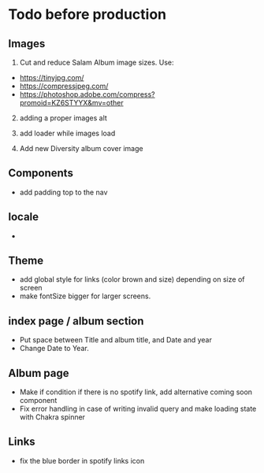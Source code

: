 # Todo before production

## Images

1. Cut and reduce Salam Album image sizes. Use:

- https://tinyjpg.com/
- https://compressjpeg.com/
- https://photoshop.adobe.com/compress?promoid=KZ6STYYX&mv=other

2. adding a proper images alt

3. add loader while images load

4. Add new Diversity album cover image

## Components

- add padding top to the nav

## locale

-

## Theme

- add global style for links (color brown and size) depending on size of screen
- make fontSize bigger for larger screens.

## index page / album section

- Put space between Title and album title, and Date and year
- Change Date to Year.

## Album page

- Make if condition if there is no spotify link, add alternative coming soon component
- Fix error handling in case of writing invalid query and make loading state with Chakra spinner

## Links

- fix the blue border in spotify links icon
